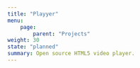 ```yaml
---
title: "Playyer"
menu:
    page:
        parent: "Projects"
weight: 30
state: "planned"
summary: Open source HTML5 video player.
---
```

